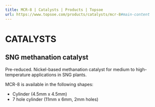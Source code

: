 ```yaml
---
title: MCR-8 | Catalysts | Products | Topsoe
url: https://www.topsoe.com/products/catalysts/mcr-8#main-content
---
```


# CATALYSTS

## SNG methanation catalyst

Pre-reduced. Nickel-based methanation catalyst for medium to high-temperature applications in SNG plants.

MCR-8 is available in the following shapes:

- Cylinder (4.5mm x 4.5mm)
- 7 hole cylinder (11mm x 6mm, 2mm holes)
